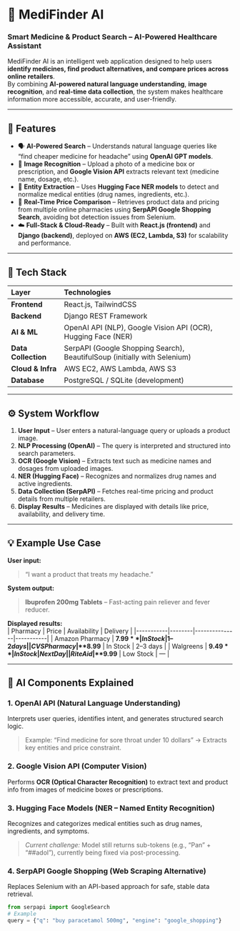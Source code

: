 # 🧠 MediFinder AI  
### Smart Medicine & Product Search – AI-Powered Healthcare Assistant  

MediFinder AI is an intelligent web application designed to help users **identify medicines, find product alternatives, and compare prices across online retailers**.  
By combining **AI-powered natural language understanding**, **image recognition**, and **real-time data collection**, the system makes healthcare information more accessible, accurate, and user-friendly.  

---

## 🚀 Features  

- 🗣️ **AI-Powered Search** – Understands natural language queries like “find cheaper medicine for headache” using **OpenAI GPT models**.  
- 📸 **Image Recognition** – Upload a photo of a medicine box or prescription, and **Google Vision API** extracts relevant text (medicine name, dosage, etc.).  
- 🧬 **Entity Extraction** – Uses **Hugging Face NER models** to detect and normalize medical entities (drug names, ingredients, etc.).  
- 🛒 **Real-Time Price Comparison** – Retrieves product data and pricing from multiple online pharmacies using **SerpAPI Google Shopping Search**, avoiding bot detection issues from Selenium.  
- ☁️ **Full-Stack & Cloud-Ready** – Built with **React.js (frontend)** and **Django (backend)**, deployed on **AWS (EC2, Lambda, S3)** for scalability and performance.  

---

## 🧰 Tech Stack  

| Layer | Technologies |
|:------|:-------------|
| **Frontend** | React.js, TailwindCSS |
| **Backend** | Django REST Framework |
| **AI & ML** | OpenAI API (NLP), Google Vision API (OCR), Hugging Face (NER) |
| **Data Collection** | SerpAPI (Google Shopping Search), BeautifulSoup (initially with Selenium) |
| **Cloud & Infra** | AWS EC2, AWS Lambda, AWS S3 |
| **Database** | PostgreSQL / SQLite (development) |

---

## ⚙️ System Workflow  

1. **User Input** – User enters a natural-language query or uploads a product image.  
2. **NLP Processing (OpenAI)** – The query is interpreted and structured into search parameters.  
3. **OCR (Google Vision)** – Extracts text such as medicine names and dosages from uploaded images.  
4. **NER (Hugging Face)** – Recognizes and normalizes drug names and active ingredients.  
5. **Data Collection (SerpAPI)** – Fetches real-time pricing and product details from multiple retailers.  
6. **Display Results** – Medicines are displayed with details like price, availability, and delivery time.  

---

## 💡 Example Use Case  

**User input:**  
> “I want a product that treats my headache.”  

**System output:**  
> **Ibuprofen 200mg Tablets** – Fast-acting pain reliever and fever reducer.  

**Displayed results:**  
| Pharmacy | Price | Availability | Delivery |
|-----------|--------|---------------|-----------|
| Amazon Pharmacy | **$7.99** | In Stock | 1–2 days |
| CVS Pharmacy | **$8.99** | In Stock | 2–3 days |
| Walgreens | **$9.49** | In Stock | Next Day |
| Rite Aid | **$9.99** | Low Stock | — |

---

## 🧠 AI Components Explained  

### **1. OpenAI API (Natural Language Understanding)**  
Interprets user queries, identifies intent, and generates structured search logic.  
> Example: “Find medicine for sore throat under 10 dollars” → Extracts key entities and price constraint.

### **2. Google Vision API (Computer Vision)**  
Performs **OCR (Optical Character Recognition)** to extract text and product info from images of medicine boxes or prescriptions.

### **3. Hugging Face Models (NER – Named Entity Recognition)**  
Recognizes and categorizes medical entities such as drug names, ingredients, and symptoms.  
> *Current challenge:* Model still returns sub-tokens (e.g., “Pan” + “##adol”), currently being fixed via post-processing.

### **4. SerpAPI Google Shopping (Web Scraping Alternative)**  
Replaces Selenium with an API-based approach for safe, stable data retrieval.  
```python
from serpapi import GoogleSearch
# Example
query = {"q": "buy paracetamol 500mg", "engine": "google_shopping"}


